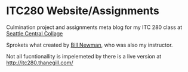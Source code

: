 # ITC280 Website/Assignments

Culmination project and assignments meta blog for my ITC 280 class at [Seattle Central Collage](http://www.seattlecentral.edu) 

Sprokets what created by [Bill Newman](http://www.newmanix.com/itc280/), who was also my instructor.

Not all fucntionallity is impelemeted by there is a live version at http://itc280.thanegill.com/
